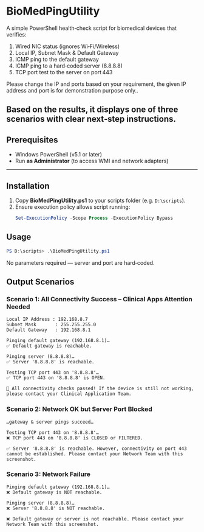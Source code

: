 # BioMedPingUtility

A simple PowerShell health‑check script for biomedical devices that verifies:

1. Wired NIC status (ignores Wi‑Fi/Wireless)  
2. Local IP, Subnet Mask & Default Gateway  
3. ICMP ping to the default gateway  
4. ICMP ping to a hard‑coded server (8.8.8.8)  
5. TCP port test to the server on port 443

Please change the IP and ports based on your requirement, the given IP address and port is for demonstration purpose only..

Based on the results, it displays one of three scenarios with clear next‑step instructions.
---

## Prerequisites

- Windows PowerShell (v5.1 or later)  
- Run **as Administrator** (to access WMI and network adapters)  

---

## Installation

1. Copy **BioMedPingUtility.ps1** to your scripts folder (e.g. `D:\scripts`).  
2. Ensure execution policy allows script running:
   ```powershell
   Set-ExecutionPolicy -Scope Process -ExecutionPolicy Bypass
   
## Usage
```powershell
PS D:\scripts> .\BioMedPingUtility.ps1
```
No parameters required — server and port are hard‑coded.

## Output Scenarios

### Scenario 1: All Connectivity Success – Clinical Apps Attention Needed
```text
Local IP Address : 192.168.8.7
Subnet Mask       : 255.255.255.0
Default Gateway   : 192.168.8.1

Pinging default gateway (192.168.8.1)…
✅ Default gateway is reachable.

Pinging server (8.8.8.8)…
✅ Server '8.8.8.8' is reachable.

Testing TCP port 443 on '8.8.8.8'…
✅ TCP port 443 on '8.8.8.8' is OPEN.

🎉 All connectivity checks passed! If the device is still not working, please contact your Clinical Application Team.
```
### Scenario 2: Network OK but Server Port Blocked
```text
…gateway & server pings succeed…

Testing TCP port 443 on '8.8.8.8'…
❌ TCP port 443 on '8.8.8.8' is CLOSED or FILTERED.

✅ Server '8.8.8.8' is reachable. However, connectivity on port 443 cannot be established. Please contact your Network Team with this screenshot.
```
### Scenario 3: Network Failure
```text
Pinging default gateway (192.168.8.1)…
❌ Default gateway is NOT reachable.

Pinging server (8.8.8.8)…
❌ Server '8.8.8.8' is NOT reachable.

❌ Default gateway or server is not reachable. Please contact your Network Team with this screenshot.
```
